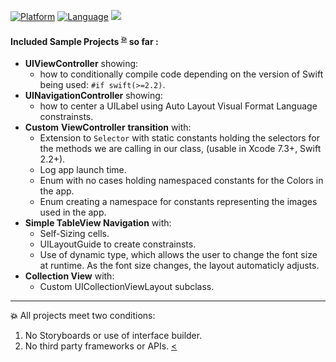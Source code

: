 

[![Platform](https://img.shields.io/badge/IOS%20-9.0%2B-orange.svg
)](https://developer.apple.com/iphone/index.action)
[![Language](http://img.shields.io/badge/language-swift-brightgreen.svg?style=flat
)](https://developer.apple.com/swift)
[![](https://img.shields.io/badge/xcode-7.3%2B-blue.svg
)](https://developer.apple.com/swift)


#### Included Sample Projects   <sup id="a1">[:boom:](#f1)</sup> so far :

* **UIViewController** showing:
	* how to conditionally compile code depending on the version of Swift being used: ```#if swift(>=2.2)```. 
* **UINavigationController** showing: 
	* how to center a UILabel using Auto Layout Visual Format Language constrainsts.
* **Custom** **ViewController** **transition** with:
	*  Extension to ```Selector``` with static constants holding the selectors for the methods we are calling in our class, (usable in Xcode 7.3+, Swift 2.2+).
	* Log app launch time.
	* Enum with no cases holding namespaced constants for the Colors in the app.
	* Enum creating a namespace for constants representing the images used in the app. 
* **Simple TableView Navigation** with:
	* Self-Sizing cells.
	* UILayoutGuide to create constrainsts.
	* Use of dynamic type, which allows the user to change the font size at runtime. As the font size changes, the layout automaticly adjusts. 
* **Collection View** with:
	* Custom UICollectionViewLayout subclass.


----
<b id="f1">:boom:</b>
All projects meet two conditions: 
 1. No Storyboards or use of interface builder.
 2. No third party frameworks or APIs. [<](#a1) 
